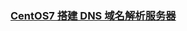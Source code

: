 ### [CentOS7 搭建 DNS 域名解析服务器](https://github.com/dgema/linux-note/blob/master/node/1.0-CentOS7%E6%90%AD%E5%BB%BADNS%E5%9F%9F%E5%90%8D%E8%A7%A3%E6%9E%90%E6%9C%8D%E5%8A%A1%E5%99%A8.md)

